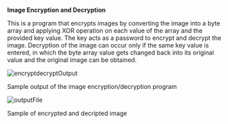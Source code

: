 **Image Encryption and Decryption**

This is a program that encrypts images by converting the image into a byte array and applying XOR operation on each value of the array and the provided key value. The key acts as a password to encrypt and decrypt the image. Decryption of the image can occur only if the same key value is entered, in which the byte array value gets changed back into its original value and the original image can be obtained. 

![encryptdecryptOutput](https://user-images.githubusercontent.com/78096076/149410205-d2b08d56-c819-4daa-bb08-67430bf8e62c.PNG)

Sample output of the image encryption/decryption program

![outputFile](https://user-images.githubusercontent.com/78096076/149410305-a78add7e-2609-4881-b457-fceb3c355e94.PNG)

Sample of encrypted and decripted image
